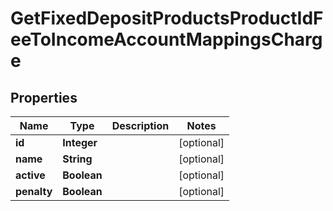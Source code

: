 
# GetFixedDepositProductsProductIdFeeToIncomeAccountMappingsCharge

## Properties
Name | Type | Description | Notes
------------ | ------------- | ------------- | -------------
**id** | **Integer** |  |  [optional]
**name** | **String** |  |  [optional]
**active** | **Boolean** |  |  [optional]
**penalty** | **Boolean** |  |  [optional]



